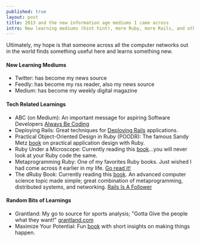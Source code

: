 ```yaml
---
published: true
layout: post
title: 2013 and the new information age mediums I came across
intro: New learning mediums (hint hint), more Ruby, more Rails, and other random bits I learned in the end of 2013
---
```


Ultimately, my hope is that someone across all the computer networks out in the world finds something useful here and learns something new.

#### New Learning Mediums
* Twitter: has become my news source
* Feedly: has become my rss reader, also my news source
* Medium: has become my weekly digital magazine

#### Tech Related Learnings
* ABC (on Medium): An important message for aspiring Software Developers [Always Be Coding](https://medium.com/tech-talk/d5f8051afce2)
* Deploying Rails: Great techniques for [Deploying Rails](http://pragprog.com/titles/cbdepra) applications.
* Practical Object-Oriented Design in Ruby (POODR): The famous Sandy Metz [book](http://www.amazon.com/Practical-Object-Oriented-Design-Ruby-Addison-Wesley/dp/0321721330/) on practical application design with Ruby.
* Ruby Under a Microscope: Currently reading this [book](http://patshaughnessy.net/ruby-under-a-microscope)...you will never look at your Ruby code the same.
* Metaprogramming Ruby: One of my favorites Ruby books. Just wished I had come across it earlier in my life. [Go read it!](http://pragprog.com/book/ppmetr/metaprogramming-ruby)
* The dRuby Book: Currently reading this [book](http://pragprog.com/book/sidruby/the-druby-book). An advanced computer science topic made simple; great combination of metaprogramming, distributed systems, and networking. [Rails Is A Follower](http://confreaks.com/videos/1296-rubyconf2012-rails-is-a-follower-what-we-can-learn-from-druby-s-metaprogramming-magic)

#### Random Bits of Learnings
* Grantland: My go to source for sports analysis; "Gotta Give the people what they want!" [grantland.com](http://grantland.com/)
* Maximize Your Potential: Fun [book](http://99u.com/book/maximize-your-potential) with short insights on making things happen.
